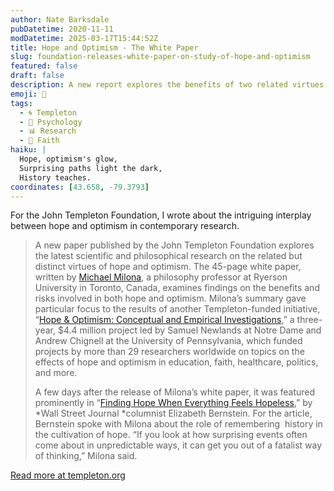```yaml
---
author: Nate Barksdale
pubDatetime: 2020-11-11
modDatetime: 2025-03-17T15:44:52Z
title: Hope and Optimism - The White Paper
slug: foundation-releases-white-paper-on-study-of-hope-and-optimism
featured: false
draft: false
description: A new report explores the benefits of two related virtues.
emoji: 🌟
tags:
  - 🌀 Templeton
  - 🧠 Psychology
  - 📊 Research
  - 🙏 Faith
haiku: |
  Hope, optimism's glow,  
  Surprising paths light the dark,  
  History teaches.
coordinates: [43.658, -79.3793]
---
```


For the John Templeton Foundation, I wrote about the intriguing interplay between hope and optimism in contemporary research.

> A new paper published by the John Templeton Foundation explores the latest scientific and philosophical research on the related but distinct virtues of hope and optimism. The 45-page white paper, written by [Michael Milona](https://www.ryerson.ca/arts/about/new-hires/michael_milona/), a philosophy professor at Ryerson University in Toronto, Canada, examines findings on the benefits and risks involved in both hope and optimism. Milona’s summary gave particular focus to the results of another Templeton-funded initiative, “[Hope & Optimism: Conceptual and Empirical Investigations](https://www.templeton.org/grant/hope-and-optimism-conceptual-and-empirical-investigations),” a three-year, $4.4 million project led by Samuel Newlands at Notre Dame and Andrew Chignell at the University of Pennsylvania, which funded projects by more than 29 researchers worldwide on topics on the effects of hope and optimism in education, faith, healthcare, politics, and more.
>
> A few days after the release of Milona’s white paper, it was featured prominently in “[Finding Hope When Everything Feels Hopeless](https://www.wsj.com/articles/finding-hope-when-everything-feels-hopeless-11603816391),” by *Wall Street Journal *columnist Elizabeth Bernstein. For the article, Bernstein spoke with Milona about the role of remembering  history in the cultivation of hope. “If you look at how surprising events often come about in unpredictable ways, it can get you out of a fatalist way of thinking,” Milona said.

[Read more at templeton.org](https://www.templeton.org/news/foundation-releases-white-paper-on-study-of-hope-and-optimism)
